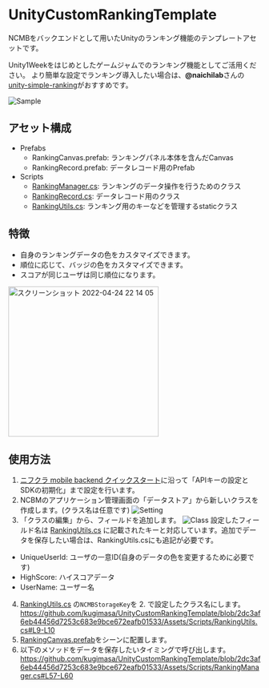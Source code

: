 # UnityCustomRankingTemplate
NCMBをバックエンドとして用いたUnityのランキング機能のテンプレートアセットです。

Unity1Weekをはじめとしたゲームジャムでのランキング機能としてご活用ください。
より簡単な設定でランキング導入したい場合は、**@naichilab**さんの[unity-simple-ranking](https://github.com/naichilab/unity-simple-ranking)がおすすめです。

![Sample](https://user-images.githubusercontent.com/40158101/164978642-945155bd-f800-4aa7-9fa8-a24be57bc2d0.jpg)

## アセット構成
- Prefabs
   - RankingCanvas.prefab: ランキングパネル本体を含んだCanvas
   - RankingRecord.prefab: データレコード用のPrefab
- Scripts
   - [RankingManager.cs](https://github.com/kugimasa/UnityCustomRankingTemplate/blob/main/Assets/Scripts/RankingManager.cs): ランキングのデータ操作を行うためのクラス
   - [RankingRecord.cs](https://github.com/kugimasa/UnityCustomRankingTemplate/blob/main/Assets/Scripts/RankingRecord.cs): データレコード用のクラス
   - [RankingUtils.cs](https://github.com/kugimasa/UnityCustomRankingTemplate/blob/main/Assets/Scripts/RankingUtils.cs): ランキング用のキーなどを管理するstaticクラス

## 特徴
- 自身のランキングデータの色をカスタマイズできます。
- 順位に応じて、バッジの色をカスタマイズできます。
- スコアが同じユーザは同じ順位になります。
<img width="300" alt="スクリーンショット 2022-04-24 22 14 05" src="https://user-images.githubusercontent.com/40158101/164980862-c4da44a7-af07-424d-8e95-15bf0e2a702d.png">


## 使用方法
1. [ニフクラ mobile backend クイックスタート](https://mbaas.nifcloud.com/doc/current/introduction/quickstart_unity.html)に沿って「APIキーの設定とSDKの初期化」まで設定を行います。
2. NCBMのアプリケーション管理画面の「データストア」から新しいクラスを作成します。(クラス名は任意です)
![Setting](https://user-images.githubusercontent.com/40158101/164979966-da5e5986-5f19-47c5-aba2-9313948998b8.png)
3. 「クラスの編集」から、フィールドを追加します。
![Class](https://user-images.githubusercontent.com/40158101/164980238-83465e27-d698-450b-a4df-e06441beaebe.png)
設定したフィールド名は [RankingUtils.cs](https://github.com/kugimasa/UnityCustomRankingTemplate/blob/main/Assets/Scripts/RankingUtils.cs) に記載されたキーと対応しています。追加でデータを保存したい場合は、RankingUtils.csにも追記が必要です。
- UniqueUserId: ユーザの一意ID(自身のデータの色を変更するために必要です)
- HighScore: ハイスコアデータ
- UserName: ユーザー名
4. [RankingUtils.cs](https://github.com/kugimasa/UnityCustomRankingTemplate/blob/main/Assets/Scripts/RankingUtils.cs) の`NCMBStorageKey`を 2. で設定したクラス名にします。 
https://github.com/kugimasa/UnityCustomRankingTemplate/blob/2dc3af6eb44456d7253c683e9bce672eafb01533/Assets/Scripts/RankingUtils.cs#L9-L10
5. [RankingCanvas.prefab](https://github.com/kugimasa/UnityCustomRankingTemplate/blob/main/Assets/Prefabs/RankingCanvas.prefab)をシーンに配置します。
6. 以下のメソッドをデータを保存したいタイミングで呼び出します。
https://github.com/kugimasa/UnityCustomRankingTemplate/blob/2dc3af6eb44456d7253c683e9bce672eafb01533/Assets/Scripts/RankingManager.cs#L57-L60
